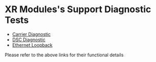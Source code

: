 # XR Modules's Support Diagnostic Tests
  *  [Carrier Diagnostic](https://github.com/infinera/terraform-infinera-xr-modules/tree/main/diagnostic/carrier-diag)
  * [DSC Diagnostic](https://github.com/infinera/terraform-infinera-xr-modules/tree/main/diagnostic/dscs-diag)
  * [Ethernet Loopback](https://github.com/infinera/terraform-infinera-xr-modules/tree/main/diagnostic/ethernet-loopback-diag)
  

Please refer to the above links for their functional details